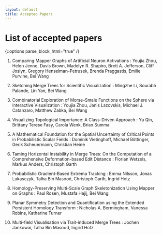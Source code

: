 ```yaml
---
layout: default
title: Accepted Papers
---
```


# List of accepted papers

{::options parse_block_html="true" /}

1. Comparing Mapper Graphs of Artificial Neuron Activations
: Youjia Zhou, Helen Jenne, Davis Brown, Madelyn R. Shapiro, Brett A. Jefferson, Cliff Joslyn, Gregory Henselman-Petrusek, Brenda Praggastis, Emilie Purvine, Bei Wang

2. Sketching Merge Trees for Scientific Visualization
: Mingzhe Li, Sourabh Palande, Lin Yan, Bei Wang

3. Combinatorial Exploration of Morse–Smale Functions on the Sphere via Interactive Visualization
: Youjia Zhou, Janis Lazovskis, Michael J. Catanzaro, Matthew Zabka, Bei Wang

4. Visualizing Topological Importance: A Class-Driven Approach
: Yu Qin, Brittany Terese Fasy, Carola Wenk, Brian Summa

5. A Mathematical Foundation for the Spatial Uncertainty of Critical Points in Probabilistic Scalar Fields
: Dominik Vietinghoff, Michael Böttinger, Gerik Scheuermann, Christian Heine

6. Taming Horizontal Instability in Merge Trees: On the Computation of a Comprehensive Deformation-based Edit Distance
: Florian Wetzels, Markus Anders, Christoph Garth

7. Probabilistic Gradient-Based Extrema Tracking
: Emma Nilsson, Jonas Lukasczyk, Talha Bin Masood, Christoph Garth, Ingrid Hotz

8. Homology-Preserving Multi-Scale Graph Skeletonization Using Mapper on Graphs
: Paul Rosen, Mustafa Hajij, Bei Wang

9. Planar Symmetry Detection and Quantification using the Extended Persistent Homology Transform
: Nicholas A. Bermingham, Vanessa Robins, Katharine Turner

10. Multi-field Visualisation via Trait-induced Merge Trees
: Jochen Jankowai, Talha Bin Masood, Ingrid Hotz
